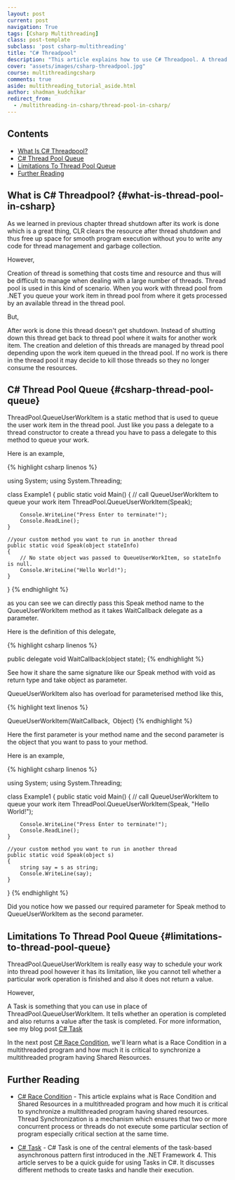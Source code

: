 ```yaml
---
layout: post
current: post
navigation: True
tags: [Csharp Multithreading]
class: post-template
subclass: 'post csharp-multithreading'
title: "C# Threadpool"
description: "This article explains how to use C# Threadpool. A thread pool is a collection of threads that can be used to perform several tasks in the background. This leaves the primary thread free to perform other tasks asynchronously."
cover: "assets/images/csharp-threadpool.jpg"
course: multithreadingcsharp
comments: true
aside: multithreading_tutorial_aside.html
author: shadman_kudchikar
redirect_from:
  - /multithreading-in-csharp/thread-pool-in-csharp/
---
```



## Contents

* [What Is C# Threadpool?](#what-is-thread-pool-in-csharp)
* [C# Thread Pool Queue](#csharp-thread-pool-queue)
* [Limitations To Thread Pool Queue](#limitations-to-thread-pool-queue)
* [Further Reading](#further-reading)

## What is C# Threadpool? {#what-is-thread-pool-in-csharp}

As we learned in previous chapter thread shutdown after its work is done which is a great thing, CLR clears the resource after thread shutdown and thus free up space for smooth program execution without you to write any code for thread management and garbage collection.

However,

Creation of thread is something that costs time and resource and thus will be difficult to manage when dealing with a large number of threads. Thread pool is used in this kind of scenario. When you work with thread pool from .NET you queue your work item in thread pool from where it gets processed by an available thread in the thread pool.

But,

After work is done this thread doesn't get shutdown. Instead of shutting down this thread get back to thread pool where it waits for another work item. The creation and deletion of this threads are managed by thread pool depending upon the work item queued in the thread pool. If no work is there in the thread pool it may decide to kill those threads so they no longer consume the resources.

## C# Thread Pool Queue {#csharp-thread-pool-queue}

ThreadPool.QueueUserWorkItem is a static method that is used to queue the user work item in the thread pool. Just like you pass a delegate to a thread constructor to create a thread you have to pass a delegate to this method to queue your work.

Here is an example,

{% highlight csharp linenos %}

using System;
using System.Threading;

class Example1
{
    public static void Main()
    {
        // call QueueUserWorkItem to queue your work item
        ThreadPool.QueueUserWorkItem(Speak);

        Console.WriteLine("Press Enter to terminate!");
        Console.ReadLine();
    }

    //your custom method you want to run in another thread
    public static void Speak(object stateInfo)
    {
        // No state object was passed to QueueUserWorkItem, so stateInfo is null.
        Console.WriteLine("Hello World!");
    }
}
{% endhighlight %}

as you can see we can directly pass this Speak method name to the QueueUserWorkItem method as it takes WaitCallback delegate as a parameter.

Here is the definition of this delegate,

{% highlight csharp linenos %}

public delegate void WaitCallback(object state);
{% endhighlight %}

See how it share the same signature like our Speak method with void as return type and take object as parameter.

QueueUserWorkItem also has overload for parameterised method like this,

{% highlight text linenos %}

QueueUserWorkItem(WaitCallback, Object)
{% endhighlight %}

Here the first parameter is your method name and the second parameter is the object that you want to pass to your method.

Here is an example,

{% highlight csharp linenos %}

using System;
using System.Threading;

class Example1
{
    public static void Main()
    {
        // call QueueUserWorkItem to queue your work item
        ThreadPool.QueueUserWorkItem(Speak, "Hello World!");

        Console.WriteLine("Press Enter to terminate!");
        Console.ReadLine();
    }

    //your custom method you want to run in another thread
    public static void Speak(object s)
    {
        string say = s as string;
        Console.WriteLine(say);
    }
}
{% endhighlight %}

Did you notice how we passed our required parameter for Speak method to QueueUserWorkItem as the second parameter.

## Limitations To Thread Pool Queue {#limitations-to-thread-pool-queue}

ThreadPool.QueueUserWorkItem is really easy way to schedule your work into thread pool however it has its limitation, like you cannot tell whether a particular work operation is finished and also it does not return a value.

However,

A Task is something that you can use in place of ThreadPool.QueueUserWorkItem. It tells whether an operation is completed and also returns a value after the task is completed. For more information, see my blog post [C# Task](/csharp-task/)

In the next post [C# Race Condition](/thread-synchronization-in-csharp/thread-synchronization-and-race-condition/), we'll learn what is a Race Condition in a multithreaded program and how much it is critical to synchronize a multithreaded program having Shared Resources.

## Further Reading

- [C# Race Condition](/thread-synchronization-in-csharp/thread-synchronization-and-race-condition/) - This article explains what is Race Condition and Shared Resources in a multithreaded program and how much it is critical to synchronize a multithreaded program having shared resources. Thread Synchronization is a mechanism which ensures that two or more concurrent process or threads do not execute some particular section of program especially critical section at the same time.

- [C# Task](/csharp-task/) - C# Task is one of the central elements of the task-based asynchronous pattern first introduced in the .NET Framework 4. This article serves to be a quick guide for using Tasks in C#. It discusses different methods to create tasks and handle their execution.
